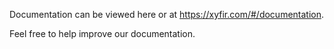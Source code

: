Documentation can be viewed here or at https://xyfir.com/#/documentation.

Feel free to help improve our documentation.
